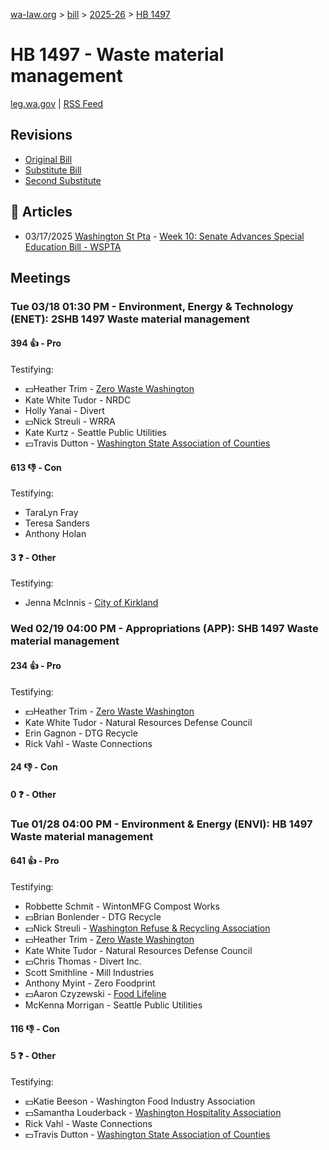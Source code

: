 [wa-law.org](/) > [bill](/bill/) > [2025-26](/bill/2025-26/) > [HB 1497](/bill/2025-26/hb/1497/)

# HB 1497 - Waste material management
[leg.wa.gov](https://app.leg.wa.gov/billsummary?BillNumber=1497&Year=2025&Initiative=false) | [RSS Feed](./rss.xml)

## Revisions
* [Original Bill](1/)
* [Substitute Bill](S/)
* [Second Substitute](S2/)

## 📰 Articles
* 03/17/2025 [Washington St Pta](/org/washington_st_pta/) - [Week 10: Senate Advances Special Education Bill - WSPTA](https://www.wastatepta.org/senate-advances-special-education-bill/#:~:text=2SHB%201497)

## Meetings
### Tue 03/18 01:30 PM - Environment, Energy & Technology (ENET): 2SHB 1497 Waste material management
#### 394 👍 - Pro
Testifying:
* 💵Heather Trim - [Zero Waste Washington](/org/zero_waste_washington/)
* Kate White Tudor - NRDC
* Holly Yanai - Divert
* 💵Nick Streuli - WRRA
* Kate Kurtz - Seattle Public Utilities
* 💵Travis Dutton - [Washington State Association of Counties](/org/washington_state_association_of_counties/)

#### 613 👎 - Con
Testifying:
* TaraLyn Fray
* Teresa Sanders
* Anthony Holan

#### 3 ❓ - Other
Testifying:
* Jenna McInnis - [City of Kirkland](/org/city_of_kirkland/)

### Wed 02/19 04:00 PM - Appropriations (APP): SHB 1497 Waste material management
#### 234 👍 - Pro
Testifying:
* 💵Heather Trim - [Zero Waste Washington](/org/zero_waste_washington/)
* Kate White Tudor - Natural Resources Defense Council
* Erin Gagnon - DTG Recycle
* Rick Vahl - Waste Connections

#### 24 👎 - Con

#### 0 ❓ - Other

### Tue 01/28 04:00 PM - Environment & Energy (ENVI): HB 1497 Waste material management
#### 641 👍 - Pro
Testifying:
* Robbette Schmit - WintonMFG Compost Works
* 💵Brian Bonlender - DTG Recycle
* 💵Nick Streuli - [Washington Refuse & Recycling Association](/org/washington_refuse_&_recycling_association/)
* 💵Heather Trim - [Zero Waste Washington](/org/zero_waste_washington/)
* Kate White Tudor - Natural Resources Defense Council
* 💵Chris Thomas - Divert Inc.
* Scott Smithline - Mill Industries
* Anthony Myint - Zero Foodprint
* 💵Aaron Czyzewski - [Food Lifeline](/org/food_lifeline/)
* McKenna Morrigan - Seattle Public Utilities

#### 116 👎 - Con

#### 5 ❓ - Other
Testifying:
* 💵Katie Beeson - Washington Food Industry Association
* 💵Samantha Louderback - [Washington Hospitality Association](/org/washington_hospitality_association/)
* Rick Vahl - Waste Connections
* 💵Travis Dutton - [Washington State Association of Counties](/org/washington_state_association_of_counties/)
